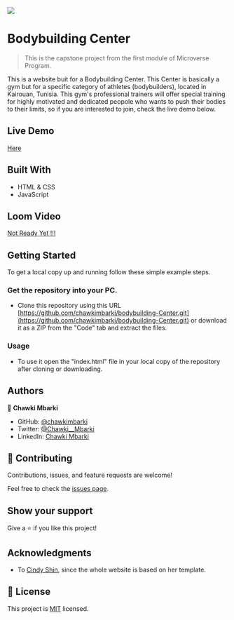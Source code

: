 ![](https://img.shields.io/badge/Microverse-blueviolet)

# Bodybuilding Center

> This is the capstone project from the first module of Microverse Program.

This is a website buit for a Bodybuilding Center. This Center is basically a gym but for a specific category of athletes (bodybuilders), located in Kairouan, Tunisia. This gym's professional trainers will offer special training for highly motivated and dedicated peopole who wants to push their bodies to their limits, so if you are interested to join, check the live demo below.

## Live Demo

[Here](https://chawkimbarki.github.io/Body-Building/)

## Built With

- HTML & CSS
- JavaScript


## Loom Video

[Not Ready Yet !!!](#)

## Getting Started

To get a local copy up and running follow these simple example steps.

### Get the repository into your PC.
- Clone this repository using this URL [https://github.com/chawkimbarki/bodybuilding-Center.git](https://github.com/chawkimbarki/bodybuilding-Center.git) or download it as a ZIP from the "Code" tab and extract the files.

### Usage
- To use it open the "index.html" file in your local copy of the repository after cloning or downloading.


## Authors

👤 **Chawki Mbarki**

- GitHub: [@chawkimbarki](https://github.com/chawkimbarki)
- Twitter: [@Chawki__Mbarki](https://twitter.com/Chawki__Mbarki)
- LinkedIn: [Chawki Mbarki](https://www.linkedin.com/in/chawki-mbarki-a77546202/)


## 🤝 Contributing

Contributions, issues, and feature requests are welcome!

Feel free to check the [issues page](https://github.com/chawkimbarki/bodybuilding-Center/issues).

## Show your support

Give a ⭐️ if you like this project!

## Acknowledgments

- To [Cindy Shin](https://www.behance.net/adagio07), since the whole website is based on her template.

## 📝 License

This project is [MIT](./MIT.md) licensed.